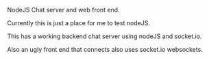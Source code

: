 NodeJS Chat server and web front end.

Currently this is just a place for me to test nodeJS.  

This has a working backend chat server using nodeJS and socket.io.

Also an ugly front end that connects also uses socket.io websockets.


